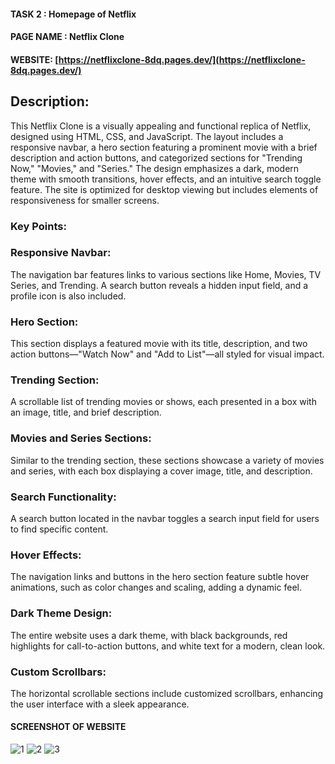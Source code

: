 
#### TASK 2  : Homepage of Netflix

#### PAGE NAME : Netflix Clone

#### WEBSITE: [https://netflixclone-8dq.pages.dev/](https://netflixclone-8dq.pages.dev/)

## Description:
This Netflix Clone is a visually appealing and functional replica of Netflix, designed using HTML, CSS, and JavaScript. The layout includes a responsive navbar, a hero section featuring a prominent movie with a brief description and action buttons, and categorized sections for "Trending Now," "Movies," and "Series." The design emphasizes a dark, modern theme with smooth transitions, hover effects, and an intuitive search toggle feature. The site is optimized for desktop viewing but includes elements of responsiveness for smaller screens.


### Key Points:

### Responsive Navbar: 
The navigation bar features links to various sections like Home, Movies, TV Series, and Trending. A search button reveals a hidden input field, and a profile icon is also included.

### Hero Section: 
This section displays a featured movie with its title, description, and two action buttons—"Watch Now" and "Add to List"—all styled for visual impact.

### Trending Section: 
A scrollable list of trending movies or shows, each presented in a box with an image, title, and brief description.

### Movies and Series Sections: 
Similar to the trending section, these sections showcase a variety of movies and series, with each box displaying a cover image, title, and description.

### Search Functionality: 
A search button located in the navbar toggles a search input field for users to find specific content.

### Hover Effects: 
The navigation links and buttons in the hero section feature subtle hover animations, such as color changes and scaling, adding a dynamic feel.

### Dark Theme Design: 
The entire website uses a dark theme, with black backgrounds, red highlights for call-to-action buttons, and white text for a modern, clean look.

### Custom Scrollbars: 
The horizontal scrollable sections include customized scrollbars, enhancing the user interface with a sleek appearance.

#### SCREENSHOT OF WEBSITE

![1](https://github.com/user-attachments/assets/e4882b8a-b506-4f9e-abfc-da0dd1ab9ead)
![2](https://github.com/user-attachments/assets/ad6d8c80-284c-49a3-802c-c8c895804818)
![3](https://github.com/user-attachments/assets/2faf0f41-3645-429d-88a9-24176acc33ef)


